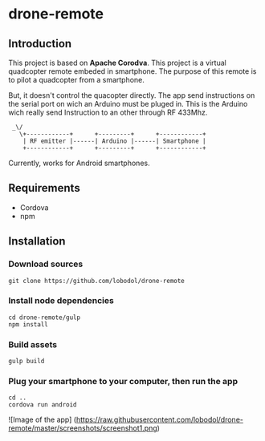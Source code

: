 # drone-remote
## Introduction
This project is based on **Apache Corodva**.
This project is a virtual quadcopter remote embeded in smartphone.
The purpose of this remote is to pilot a quadcopter from a smartphone.

But, it doesn't control the quacopter directly. The app send instructions on the serial port on wich an Arduino must be pluged in.
This is the Arduino wich really send Instruction to an other through RF 433Mhz.

```
 _\/
   \+------------+      +---------+      +------------+
    | RF emitter |------| Arduino |------| Smartphone |
    +------------+      +---------+      +------------+
```    

Currently, works for Android smartphones.


## Requirements
- Cordova
- npm


## Installation

### Download sources
```
git clone https://github.com/lobodol/drone-remote
```

### Install node dependencies
```
cd drone-remote/gulp
npm install
``` 

### Build assets
```
gulp build
```

### Plug your smartphone to your computer, then run the app
```
cd ..
cordova run android
```

![Image of the app]
(https://raw.githubusercontent.com/lobodol/drone-remote/master/screenshots/screenshot1.png)
